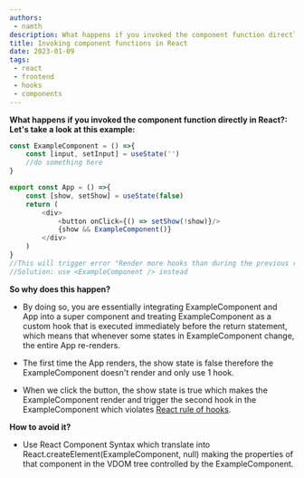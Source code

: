 ```yaml
---
authors:
 - namth
description: What happens if you invoked the component function directly in React?
title: Invoking component functions in React
date: 2023-01-09
tags:
 - react
 - frontend
 - hooks
 - components
---
```


**What happens if you invoked the component function directly in React?:
Let's take a look at this example:**
```javascript 
const ExampleComponent = () =>{
    const [input, setInput] = useState('')
    //do something here
}

export const App = () =>{
    const [show, setShow] = useState(false) 
    return (
        <div>
            <button onClick={() => setShow(!show)}/>
            {show && ExampleComponent()}
        </div>
    )
}
//This will trigger error "Render more hooks than during the previous render"
//Solution: use <ExampleComponent /> instead
```

**So why does this happen?**
- By doing so, you are essentially integrating ExampleComponent and App into a super component and treating ExampleComponent as a custom hook that is executed immediately before the return statement, which means that whenever some states in ExampleComponent change, the entire App re-renders.

- The first time the App renders, the show state is false therefore the ExampleComponent doesn't render and only use 1 hook.

- When we click the button, the show state is true which makes the ExampleComponent render and trigger the second hook in the ExampleComponent which violates [React rule of hooks](https://reactjs.org/docs/hooks-rules.html).

**How to avoid it?**
- Use React Component Syntax <ExampleComponent /> which translate into React.createElement(ExampleComponent, null) making the properties of that component in the VDOM tree controlled by the ExampleComponent.
